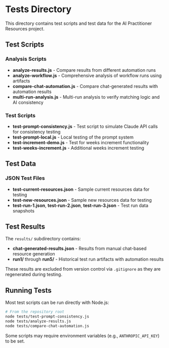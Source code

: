 # Tests Directory

This directory contains test scripts and test data for the AI Practitioner Resources project.

## Test Scripts

### Analysis Scripts
- **analyze-results.js** - Compare results from different automation runs
- **analyze-workflow.js** - Comprehensive analysis of workflow runs using artifacts
- **compare-chat-automation.js** - Compare chat-generated results with automation results
- **multi-run-analysis.js** - Multi-run analysis to verify matching logic and AI consistency

### Test Scripts
- **test-prompt-consistency.js** - Test script to simulate Claude API calls for consistency testing
- **test-prompt-local.js** - Local testing of the prompt system
- **test-increment-demo.js** - Test for weeks increment functionality
- **test-weeks-increment.js** - Additional weeks increment testing

## Test Data

### JSON Test Files
- **test-current-resources.json** - Sample current resources data for testing
- **test-new-resources.json** - Sample new resources data for testing
- **test-run-1.json**, **test-run-2.json**, **test-run-3.json** - Test run data snapshots

## Test Results

The `results/` subdirectory contains:
- **chat-generated-results.json** - Results from manual chat-based resource generation
- **run1/** through **run5/** - Historical test run artifacts with automation results

These results are excluded from version control via `.gitignore` as they are regenerated during testing.

## Running Tests

Most test scripts can be run directly with Node.js:

```bash
# From the repository root
node tests/test-prompt-consistency.js
node tests/analyze-results.js
node tests/compare-chat-automation.js
```

Some scripts may require environment variables (e.g., `ANTHROPIC_API_KEY`) to be set.
